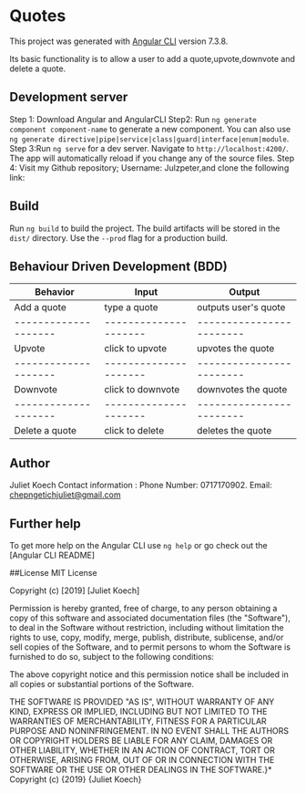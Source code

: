 # Quotes

This project was generated with [Angular CLI](https://github.com/angular/angular-cli) version 7.3.8.

Its basic functionality is to allow a user to add a quote,upvote,downvote and delete a quote.

## Development server
Step 1: Download Angular and AngularCLI
Step2: Run `ng generate component component-name` to generate a new component. You can also use `ng generate directive|pipe|service|class|guard|interface|enum|module`. 
 Step 3:Run `ng serve` for a dev server. Navigate to `http://localhost:4200/`. The app will automatically reload if you change any of the source files.
 Step 4: Visit my Github repository; Username: Julzpeter,and clone the following link: 


## Build

Run `ng build` to build the project. The build artifacts will be stored in the `dist/` directory. Use the `--prod` flag for a production build.

## Behaviour Driven Development (BDD)

 |   Behavior         |   Input             |  Output                |
 |--------------------|---------------------|------------------------|
 |Add a quote         |  type a quote       |  outputs user's quote  |
 |--------------------|---------------------|------------------------|               
 | Upvote             |  click to upvote    |  upvotes the quote     |
 |--------------------|---------------------|------------------------|
 | Downvote           | click to downvote   |   downvotes the quote  |  
 |--------------------|---------------------|------------------------|
 | Delete  a quote    |  click to delete    | deletes the quote      |
    



## Author
Juliet Koech 
Contact information : Phone Number: 0717170902. Email: chepngetichjuliet@gmail.com


## Further help

To get more help on the Angular CLI use `ng help` or go check out the [Angular CLI README]

##License
MIT License

Copyright (c) [2019] [Juliet Koech]

Permission is hereby granted, free of charge, to any person obtaining a copy of this software and associated documentation files (the "Software"), to deal in the Software without restriction, including without limitation the rights to use, copy, modify, merge, publish, distribute, sublicense, and/or sell copies of the Software, and to permit persons to whom the Software is furnished to do so, subject to the following conditions:

The above copyright notice and this permission notice shall be included in all copies or substantial portions of the Software.

THE SOFTWARE IS PROVIDED "AS IS", WITHOUT WARRANTY OF ANY KIND, EXPRESS OR IMPLIED, INCLUDING BUT NOT LIMITED TO THE WARRANTIES OF MERCHANTABILITY, FITNESS FOR A PARTICULAR PURPOSE AND NONINFRINGEMENT. IN NO EVENT SHALL THE AUTHORS OR COPYRIGHT HOLDERS BE LIABLE FOR ANY CLAIM, DAMAGES OR OTHER LIABILITY, WHETHER IN AN ACTION OF CONTRACT, TORT OR OTHERWISE, ARISING FROM, OUT OF OR IN CONNECTION WITH THE SOFTWARE OR THE USE OR OTHER DEALINGS IN THE SOFTWARE.}* Copyright (c) {2019} {Juliet Koech}
